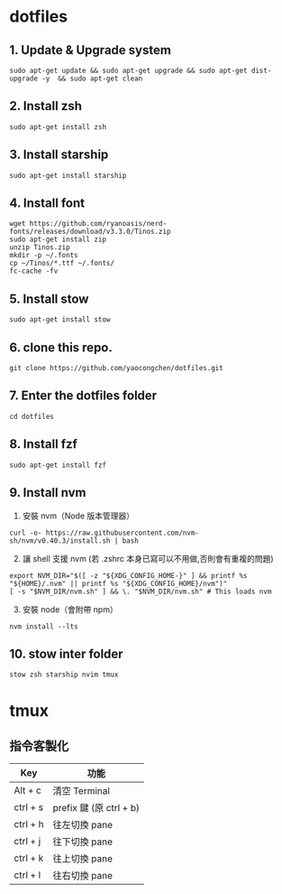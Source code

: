 # dotfiles
## 1. Update & Upgrade system
```shell
sudo apt-get update && sudo apt-get upgrade && sudo apt-get dist-upgrade -y  && sudo apt-get clean
```

## 2. Install zsh
```shell
sudo apt-get install zsh
```

## 3. Install starship
```shell
sudo apt-get install starship
```

## 4. Install font
```shell
wget https://github.com/ryanoasis/nerd-fonts/releases/download/v3.3.0/Tinos.zip
sudo apt-get install zip
unzip Tinos.zip
mkdir -p ~/.fonts
cp ~/Tinos/*.ttf ~/.fonts/
fc-cache -fv
```

## 5. Install stow
```shell
sudo apt-get install stow
```

## 6. clone this repo.
```shell
git clone https://github.com/yaocongchen/dotfiles.git
```

## 7. Enter the dotfiles folder
```shell
cd dotfiles
```



## 8. Install fzf
```shell
sudo apt-get install fzf
```

## 9. Install nvm
1. 安裝 nvm（Node 版本管理器）
```shell
curl -o- https://raw.githubusercontent.com/nvm-sh/nvm/v0.40.3/install.sh | bash
```

2. 讓 shell 支援 nvm (若 .zshrc 本身已寫可以不用做,否則會有重複的問題)
```shell
export NVM_DIR="$([ -z "${XDG_CONFIG_HOME-}" ] && printf %s "${HOME}/.nvm" || printf %s "${XDG_CONFIG_HOME}/nvm")"
[ -s "$NVM_DIR/nvm.sh" ] && \. "$NVM_DIR/nvm.sh" # This loads nvm
```

3. 安裝 node（會附帶 npm）
```shell
nvm install --lts
```

## 10. stow inter folder
```shell
stow zsh starship nvim tmux
```


# tmux
## 指令客製化
| Key | 功能 |
|-----|-----|
| Alt + c | 清空 Terminal |
| ctrl + s |  prefix 鍵 (原 ctrl + b) |
| ctrl + h| 往左切換 pane |
| ctrl + j| 往下切換 pane |
| ctrl + k| 往上切換 pane |
| ctrl + l| 往右切換 pane |